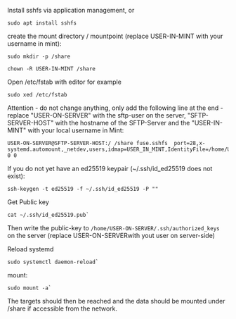 Install sshfs via application management, or
```
sudo apt install sshfs
```
create the mount directory / mountpoint (replace USER-IN-MINT with your username in mint):
```
sudo mkdir -p /share
```
```
chown -R USER-IN-MINT /share
```
Open /etc/fstab with editor for example
```
sudo xed /etc/fstab
```
Attention - do not change anything, only add the following line at the end - replace "USER-ON-SERVER" with the sftp-user on the server, "SFTP-SERVER-HOST" with the hostname of the SFTP-Server and the "USER-IN-MINT" with your local username in Mint:
```
USER-ON-SERVER@SFTP-SERVER-HOST:/ /share fuse.sshfs  port=28,x-systemd.automount,_netdev,users,idmap=USER_IN_MINT,IdentityFile=/home/USER_IN_MINT/.ssh/id_ed25519,allow_other,reconnect 0 0
```
If you do not yet have an ed25519 keypair (~/.ssh/id\_ed25519 does not exist):
```
ssh-keygen -t ed25519 -f ~/.ssh/id_ed25519 -P ""
```
Get Public key
```
cat ~/.ssh/id_ed25519.pub`
```
Then write the public-key to `/home/USER-ON-SERVER/.ssh/authorized_keys` on the server (replace  USER-ON-SERVERwith yout user on server-side)

Reload systemd
```
sudo systemctl daemon-reload`
```
mount:
```
sudo mount -a`
```
The targets should then be reached and the data should be mounted under /share if accessible from the network.
